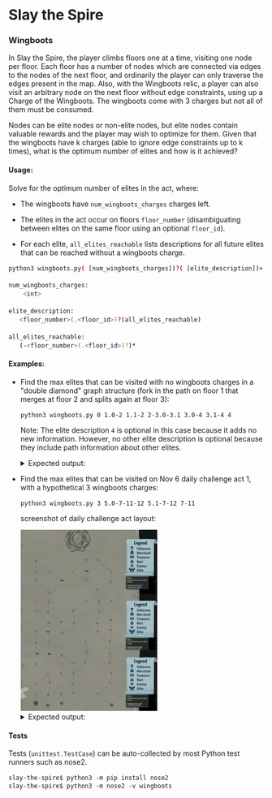 # Slay the Spire


### Wingboots

In Slay the Spire, the player climbs floors one at a time, visiting
one node per floor.  Each floor has a number of nodes which are
connected via edges to the nodes of the next floor, and ordinarily the
player can only traverse the edges present in the map.  Also, with the
Wingboots relic, a player can also visit an arbitrary node on the next
floor without edge constraints, using up a Charge of the Wingboots.
The wingboots come with 3 charges but not all of them must be
consumed.

Nodes can be elite nodes or non-elite nodes, but elite nodes contain
valuable rewards and the player may wish to optimize for them.  Given
that the wingboots have k charges (able to ignore edge constraints up
to k times), what is the optimum number of elites and how is it
achieved?

#### Usage:

Solve for the optimum number of elites in the act, where:

- The wingboots have `num_wingboots_charges` charges left.

- The elites in the act occur on floors `floor_number` (disambiguating
  between elites on the same floor using an optional `floor_id`).

- For each elite, `all_elites_reachable` lists descriptions for all
  future elites that can be reached without a wingboots charge.

```bash
python3 wingboots.py( [num_wingboots_charges])?( [elite_description])+

num_wingboots_charges:
    <int>

elite_description:
   <floor_number>(.<floor_id>)?(all_elites_reachable)

all_elites_reachable:
   (-<floor_number>(.<floor_id>)?)*
```

#### Examples:

-   Find the max elites that can be visited with no wingboots charges in
    a "double diamond" graph structure (fork in the path on floor 1 that
    merges at floor 2 and splits again at floor 3):

    ```
    python3 wingboots.py 0 1.0-2 1.1-2 2-3.0-3.1 3.0-4 3.1-4 4
    ```

    Note: The elite description `4` is optional in this case because it
    adds no new information.  However, no other elite description is
    optional because they include path information about other elites.

    <details><summary> Expected output: </summary>

    ```
    4 options found with 4 elites.
    Option 1:
        Floor 1, Node 0 (0 wingboots used)
        Floor 2, Node 0 (0 wingboots used)
        Floor 3, Node 0 (0 wingboots used)
        Floor 4, Node 0 (0 wingboots used)
    Option 2:
        Floor 1, Node 0 (0 wingboots used)
        Floor 2, Node 0 (0 wingboots used)
        Floor 3, Node 1 (0 wingboots used)
        Floor 4, Node 0 (0 wingboots used)
    Option 3:
        Floor 1, Node 1 (0 wingboots used)
        Floor 2, Node 0 (0 wingboots used)
        Floor 3, Node 0 (0 wingboots used)
        Floor 4, Node 0 (0 wingboots used)
    Option 4:
        Floor 1, Node 1 (0 wingboots used)
        Floor 2, Node 0 (0 wingboots used)
        Floor 3, Node 1 (0 wingboots used)
        Floor 4, Node 0 (0 wingboots used)
    ```

    </details>

-   Find the max elites that can be visited on Nov 6 daily challenge act
    1, with a hypothetical 3 wingboots charges:

    ```
    python3 wingboots.py 3 5.0-7-11-12 5.1-7-12 7-11
    ```

    screenshot of daily challenge act layout:

    <img width="269" alt="06 Nov 2023 daily challenge act layout" src="./img/06nov2023.png">

    <details><summary> Expected output: </summary>

    ```
    2 options found with 4 elites.
    Option 1:
        Floor 5, Node 0 (0 wingboots used)
        Floor 7, Node 0 (0 wingboots used)
        Floor 11, Node 0 (0 wingboots used)
        Jump prior to Floor 12, Node 0 (1 wingboots used)
    Option 2:
        Floor 5, Node 1 (0 wingboots used)
        Floor 7, Node 0 (0 wingboots used)
        Floor 11, Node 0 (0 wingboots used)
        Jump prior to Floor 12, Node 0 (1 wingboots used)
    ```

    </details>


#### Tests

Tests (`unittest.TestCase`) can be auto-collected by most Python test
runners such as nose2.

```
slay-the-spire$ python3 -m pip install nose2
slay-the-spire$ python3 -m nose2 -v wingboots
```

